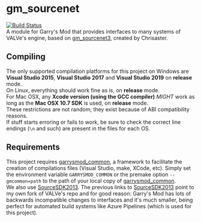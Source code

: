 # gm\_sourcenet

[![Build Status](https://metamann.visualstudio.com/GitHub%20danielga/_apis/build/status/danielga.gm_sourcenet?branchName=master)](https://metamann.visualstudio.com/GitHub%20danielga/_build/latest?definitionId=8&branchName=master)  
A module for Garry's Mod that provides interfaces to many systems of VALVe's engine, based on [gm\_sourcenet3][1], created by Chrisaster.  

## Compiling

The only supported compilation platforms for this project on Windows are **Visual Studio 2015**, **Visual Studio 2017** and **Visual Studio 2019** on **release** mode.  
On Linux, everything should work fine as is, on **release** mode.  
For Mac OSX, any **Xcode version (using the GCC compiler)** *MIGHT* work as long as the **Mac OSX 10.7 SDK** is used, on **release** mode.  
These restrictions are not random; they exist because of ABI compatibility reasons.  
If stuff starts erroring or fails to work, be sure to check the correct line endings (`\n` and such) are present in the files for each OS.

## Requirements

This project requires [garrysmod_common][2], a framework to facilitate the creation of compilations files (Visual Studio, make, XCode, etc). Simply set the environment variable `GARRYSMOD_COMMON` or the premake option `--gmcommon=path` to the path of your local copy of [garrysmod_common][2].  
We also use [SourceSDK2013][3]. The previous links to [SourceSDK2013][3] point to my own fork of VALVe's repo and for good reason: Garry's Mod has lots of backwards incompatible changes to interfaces and it's much smaller, being perfect for automated build systems like Azure Pipelines (which is used for this project).

  [1]: https://github.com/AlexSwift/GMod13-Modules/tree/master/gm_sourcenet3
  [2]: https://github.com/danielga/garrysmod_common
  [3]: https://github.com/danielga/sourcesdk-minimal
